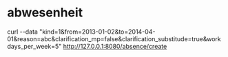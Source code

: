 abwesenheit
===========

curl --data "kind=1&from=2013-01-02&to=2014-04-01&reason=abc&clarification_mp=false&clarification_substitude=true&workdays_per_week=5" http://127.0.0.1:8080/absence/create


